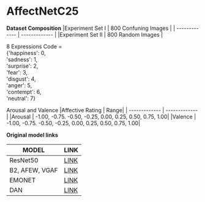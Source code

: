 # AffectNetC25


**Dataset Composition**
|Experiment Set I | 800 Confuning Images |
| ------------- | ------------- |
|Experiment Set II | 800 Random Images |

8 Expressions
Code = <br />
{'happiness': 0, <br />
 'sadness': 1, <br />
 'surprise': 2, <br />
 'fear': 3, <br />
 'disgust': 4, <br />
 'anger': 5, <br />
 'contempt': 6, <br />
 'neutral': 7} <br />


Arousal and Valence 
|Affective Rating | Range|
| ------------- | ------------- |
|Arousal | -1.00, -0.75. -0.50, -0.25, 0.00, 0.25, 0.50, 0.75, 1.00|
|Valence |  -1.00, -0.75. -0.50, -0.25, 0.00, 0.25, 0.50, 0.75, 1.00|






**Original model links**

|MODEL  | LINK |
| ------------- | ------------- |
| ResNet50  |[LINK](https://www.tensorflow.org/api_docs/python/tf/keras/applications/resnet50/ResNet50) |
| B2, AFEW, VGAF  |[LINK](https://github.com/av-savchenko/face-emotion-recognition) |
| EMONET  |[LINK](https://github.com/face-analysis/emonet) |
| DAN  |[LINK](https://github.com/yaoing/DAN) |

